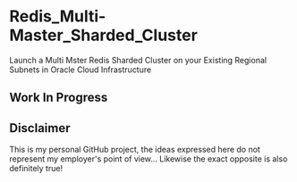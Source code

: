 # Redis_Multi-Master_Sharded_Cluster
Launch a Multi Mster Redis Sharded Cluster on your Existing Regional Subnets in Oracle Cloud Infrastructure

## Work In Progress

## Disclaimer
This is my personal GitHub project, the ideas expressed here do not represent my employer's point of view... Likewise the exact opposite is also definitely true!
